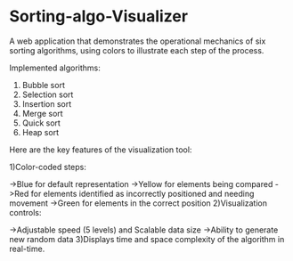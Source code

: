 # Sorting-algo-Visualizer
A web application that demonstrates the operational mechanics of six sorting algorithms, using colors to illustrate each step of the process.



Implemented algorithms:
1) Bubble sort
2) Selection sort
3) Insertion sort
4) Merge sort
5) Quick sort
6) Heap sort

Here are the key features of the visualization tool:

1)Color-coded steps:

->Blue for default representation
->Yellow for elements being compared
->Red for elements identified as incorrectly positioned and needing movement
->Green for elements in the correct position
2)Visualization controls:

->Adjustable speed (5 levels) and Scalable data size
->Ability to generate new random data
3)Displays time and space complexity of the algorithm in real-time.



